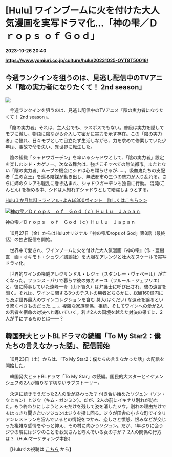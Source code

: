 # [Hulu] ワインブームに火を付けた大人気漫画を実写ドラマ化…「神の雫／Ｄｒｏｐｓ ｏｆ Ｇｏｄ」

**2023-10-26 20:40**

**https://www.yomiuri.co.jp/culture/hulu/20231025-OYT8T50016/**

今週ランクインを狙うのは、見逃し配信中のTVアニメ「陰の実力者になりたくて！ 2nd season」
--------------------------------------------------

[![](https://www.yomiuri.co.jp/media/2023/10/20231025-OYT8I50026-1.jpg)](https://www.yomiuri.co.jp/pluralphoto/20231025-OYT8I50026/)

　今週ランクインを狙うのは、見逃し配信中のTVアニメ「陰の実力者になりたくて！ 2nd season」。

　「陰の実力者」それは、主人公でも、ラスボスでもない。普段は実力を隠してモブに徹し、物語に陰ながら介入して密かに実力を示す存在。この「陰の実力者」に憧れ、日々モブとして目立たず生活しながら、力を求めて修業していた少年は、事故で命を失い、異世界に転生した。

　陰の組織「シャドウガーデン」を率いるシャドウとして、「陰の実力者」設定を楽しむシド・カゲノー。次なる舞台は、強さこそすべての無法都市。またとない「陰の実力者」ムーブの機会にシドは心を躍らせるが……。吸血鬼たちの支配者「血の女王」を巡る陰謀が動き出し、無法都市の三つの勢力が入り乱れる。さらに姉のクレアも騒乱に巻き込まれ、シャドウガーデンも独自に行動。 混沌(こんとん) を極める中、シドは人知れずシャドウとして暗躍しようとする。

[Hulu１か月無料トライアル+よみぽ300ポイント　詳しくはこちら＞＞](https://yomipo.yomiuri.co.jp/feature/hulu/)

[![神の雫／Ｄｒｏｐｓ　ｏｆ　Ｇｏｄ（ｃ）Ｈｕｌｕ　Ｊａｐａｎ](https://www.yomiuri.co.jp/media/2023/10/20231025-OYT8I50028-1.jpg)](https://www.yomiuri.co.jp/pluralphoto/20231025-OYT8I50028/)

神の雫／Ｄｒｏｐｓ　ｏｆ　Ｇｏｄ（ｃ）Ｈｕｌｕ　Ｊａｐａｎ

　10月27日（金）からはHuluオリジナル「神の雫/Drops of God」第8話（最終話）の独占配信を開始。

　世界中で愛され、ワインブームに火を付けた大人気漫画『神の雫』（作・亜樹直　画・オキモト・シュウ／講談社）を大胆なアレンジと壮大なスケールで実写ドラマ化。

　世界的ワインの権威アレクサンドル・レジェ（スタンレー・ヴェベール）が亡くなった。フランス・パリで暮らす彼の娘カミーユ（フルール・ジェフリエ）と、彼に師事していた遠峰一青（山下智久）は弁護士に呼び出され、彼の遺言を聞く。それは、ワインに関する3つのテストの勝者どちらかに、総額160億円にも及ぶ世界最大のワインコレクションを含む 莫大(ばくだい) な遺産を譲るという驚くべきものだった……。複雑な家族関係、相続、そしてワインへの愛が2人の若者を宿命の対決へと導いていく。若き2人の国境を越えた対決の果てに、2人が手にするものとは――？

韓国発大ヒットBLドラマの続編「To My Star2：僕たちの言えなかった話」、配信開始
---------------------------------------------

　10月23日（土）からは、「To My Star2：僕たちの言えなかった話」の配信を開始した。

　韓国発大ヒットBLドラマ「To My Star」の続編。国民的大スターとイケメンシェフの2人が織りなす切ないラブストーリー。

　永遠に続きそうだった2人の愛が終わった？ 付き合い始めたソジュン（ソン・ウヒョン）とジウ（キム・ガンミン）。だが、2人の前にイキナリ別れが訪れた。もう終わりにしようとメモだけを残して姿を消したジウ。別れの理由だけでもはっきり聞きたいソジュンはジウを探し回る。ジウが田舎の小さな町でイタリアンレストランを営んでいるとの情報をつかみ、恋しさと憤怒、恨みなどが交じった複雑な感情をやっと抑え、その村に向かうソジュン。だが、1年ぶりに会うジウの隣にはジウのことをお父さんと呼んでいる女の子が？ 2人の関係の行方は？（Huluマーケティング本部）

　【Huluでの視聴は [こちら](https://www.hulu.jp/) から】